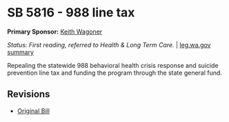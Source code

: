 # SB 5816 - 988 line tax
**Primary Sponsor:** [Keith Wagoner](/person/leg/keith.wagoner.md)

*Status: First reading, referred to Health & Long Term Care.* | [leg.wa.gov summary](https://app.leg.wa.gov/billsummary?BillNumber=5816&Year=2021)

Repealing the statewide 988 behavioral health crisis response and suicide prevention line tax and funding the program through the state general fund.

## Revisions
* [Original Bill](1/)